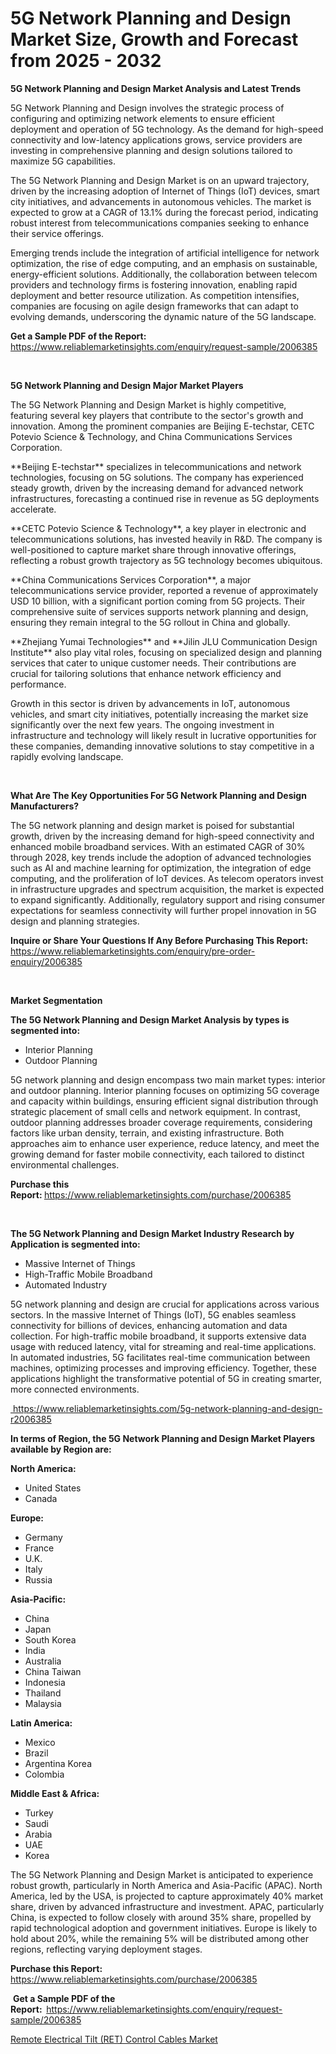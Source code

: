 <p><h1>5G Network Planning and Design Market Size, Growth and Forecast from 2025 - 2032</h1></p><p><strong>5G Network Planning and Design Market Analysis and Latest Trends</strong></p>
<p><p>5G Network Planning and Design involves the strategic process of configuring and optimizing network elements to ensure efficient deployment and operation of 5G technology. As the demand for high-speed connectivity and low-latency applications grows, service providers are investing in comprehensive planning and design solutions tailored to maximize 5G capabilities.</p><p>The 5G Network Planning and Design Market is on an upward trajectory, driven by the increasing adoption of Internet of Things (IoT) devices, smart city initiatives, and advancements in autonomous vehicles. The market is expected to grow at a CAGR of 13.1% during the forecast period, indicating robust interest from telecommunications companies seeking to enhance their service offerings. </p><p>Emerging trends include the integration of artificial intelligence for network optimization, the rise of edge computing, and an emphasis on sustainable, energy-efficient solutions. Additionally, the collaboration between telecom providers and technology firms is fostering innovation, enabling rapid deployment and better resource utilization. As competition intensifies, companies are focusing on agile design frameworks that can adapt to evolving demands, underscoring the dynamic nature of the 5G landscape.</p></p>
<p><strong>Get a Sample PDF of the Report:&nbsp;</strong> <a href="https://www.reliablemarketinsights.com/enquiry/request-sample/2006385?utm_campaign=2481&utm_medium=2&utm_source=Github&utm_content=ia&utm_term=15022025&utm_id=5g-network-planning-and-design">https://www.reliablemarketinsights.com/enquiry/request-sample/2006385</a></p>
<p>&nbsp;</p>
<p><strong>5G Network Planning and Design Major Market Players</strong></p>
<p><p>The 5G Network Planning and Design Market is highly competitive, featuring several key players that contribute to the sector's growth and innovation. Among the prominent companies are Beijing E-techstar, CETC Potevio Science & Technology, and China Communications Services Corporation.</p><p>**Beijing E-techstar** specializes in telecommunications and network technologies, focusing on 5G solutions. The company has experienced steady growth, driven by the increasing demand for advanced network infrastructures, forecasting a continued rise in revenue as 5G deployments accelerate.</p><p>**CETC Potevio Science & Technology**, a key player in electronic and telecommunications solutions, has invested heavily in R&D. The company is well-positioned to capture market share through innovative offerings, reflecting a robust growth trajectory as 5G technology becomes ubiquitous.</p><p>**China Communications Services Corporation**, a major telecommunications service provider, reported a revenue of approximately USD 10 billion, with a significant portion coming from 5G projects. Their comprehensive suite of services supports network planning and design, ensuring they remain integral to the 5G rollout in China and globally.</p><p>**Zhejiang Yumai Technologies** and **Jilin JLU Communication Design Institute** also play vital roles, focusing on specialized design and planning services that cater to unique customer needs. Their contributions are crucial for tailoring solutions that enhance network efficiency and performance.</p><p>Growth in this sector is driven by advancements in IoT, autonomous vehicles, and smart city initiatives, potentially increasing the market size significantly over the next few years. The ongoing investment in infrastructure and technology will likely result in lucrative opportunities for these companies, demanding innovative solutions to stay competitive in a rapidly evolving landscape.</p></p>
<p>&nbsp;</p>
<p><strong>What Are The Key Opportunities For 5G Network Planning and Design Manufacturers?</strong></p>
<p><p>The 5G network planning and design market is poised for substantial growth, driven by the increasing demand for high-speed connectivity and enhanced mobile broadband services. With an estimated CAGR of 30% through 2028, key trends include the adoption of advanced technologies such as AI and machine learning for optimization, the integration of edge computing, and the proliferation of IoT devices. As telecom operators invest in infrastructure upgrades and spectrum acquisition, the market is expected to expand significantly. Additionally, regulatory support and rising consumer expectations for seamless connectivity will further propel innovation in 5G design and planning strategies.</p></p>
<p><strong>Inquire or Share Your Questions If Any Before Purchasing This Report:</strong> <a href="https://www.reliablemarketinsights.com/enquiry/pre-order-enquiry/2006385?utm_campaign=2481&utm_medium=2&utm_source=Github&utm_content=ia&utm_term=15022025&utm_id=5g-network-planning-and-design">https://www.reliablemarketinsights.com/enquiry/pre-order-enquiry/2006385</a></p>
<p>&nbsp;</p>
<p><strong>Market Segmentation</strong></p>
<p><strong>The 5G Network Planning and Design Market Analysis by types is segmented into:</strong></p>
<p><ul><li>Interior Planning</li><li>Outdoor Planning</li></ul></p>
<p><p>5G network planning and design encompass two main market types: interior and outdoor planning. Interior planning focuses on optimizing 5G coverage and capacity within buildings, ensuring efficient signal distribution through strategic placement of small cells and network equipment. In contrast, outdoor planning addresses broader coverage requirements, considering factors like urban density, terrain, and existing infrastructure. Both approaches aim to enhance user experience, reduce latency, and meet the growing demand for faster mobile connectivity, each tailored to distinct environmental challenges.</p></p>
<p><strong>Purchase this Report:&nbsp;</strong><a href="https://www.reliablemarketinsights.com/purchase/2006385?utm_campaign=2481&utm_medium=2&utm_source=Github&utm_content=ia&utm_term=15022025&utm_id=5g-network-planning-and-design">https://www.reliablemarketinsights.com/purchase/2006385</a></p>
<p>&nbsp;</p>
<p><strong>The 5G Network Planning and Design Market Industry Research by Application is segmented into:</strong></p>
<p><ul><li>Massive Internet of Things</li><li>High-Traffic Mobile Broadband</li><li>Automated Industry</li></ul></p>
<p><p>5G network planning and design are crucial for applications across various sectors. In the massive Internet of Things (IoT), 5G enables seamless connectivity for billions of devices, enhancing automation and data collection. For high-traffic mobile broadband, it supports extensive data usage with reduced latency, vital for streaming and real-time applications. In automated industries, 5G facilitates real-time communication between machines, optimizing processes and improving efficiency. Together, these applications highlight the transformative potential of 5G in creating smarter, more connected environments.</p></p>
<p><a href="https://www.reliablemarketinsights.com/5g-network-planning-and-design-r2006385?utm_campaign=2481&utm_medium=2&utm_source=Github&utm_content=ia&utm_term=15022025&utm_id=5g-network-planning-and-design">&nbsp;https://www.reliablemarketinsights.com/5g-network-planning-and-design-r2006385</a></p>
<p><strong>In terms of Region, the 5G Network Planning and Design Market Players available by Region are:</strong></p>
<p>
    <p> <strong> North America: </strong>
        <ul>
            <li>United States</li>
            <li>Canada</li>
        </ul>
        </p> 
    <p> <strong> Europe: </strong>
        <ul>
            <li>Germany</li>
            <li>France</li>
            <li>U.K.</li>
            <li>Italy</li>
            <li>Russia</li>
        </ul>
        </p> 
    <p> <strong> Asia-Pacific: </strong>
        <ul>
            <li>China</li>
            <li>Japan</li>
            <li>South Korea</li>
            <li>India</li>
            <li>Australia</li>
            <li>China Taiwan</li>
            <li>Indonesia</li>
            <li>Thailand</li>
            <li>Malaysia</li>
        </ul>
        </p> 
    <p> <strong> Latin America: </strong>
        <ul>
            <li>Mexico</li>
            <li>Brazil</li>
            <li>Argentina Korea</li>
            <li>Colombia</li>
        </ul>
        </p> 
    <p> <strong> Middle East & Africa: </strong>
        <ul>
            <li>Turkey</li>
            <li>Saudi</li>
            <li>Arabia</li>
            <li>UAE</li>
            <li>Korea</li>
        </ul>
    </p>
    </p>
<p><p>The 5G Network Planning and Design Market is anticipated to experience robust growth, particularly in North America and Asia-Pacific (APAC). North America, led by the USA, is projected to capture approximately 40% market share, driven by advanced infrastructure and investment. APAC, particularly China, is expected to follow closely with around 35% share, propelled by rapid technological adoption and government initiatives. Europe is likely to hold about 20%, while the remaining 5% will be distributed among other regions, reflecting varying deployment stages.</p></p>
<p><strong>Purchase this Report: </strong><a href="https://www.reliablemarketinsights.com/purchase/2006385?utm_campaign=2481&utm_medium=2&utm_source=Github&utm_content=ia&utm_term=15022025&utm_id=5g-network-planning-and-design">https://www.reliablemarketinsights.com/purchase/2006385</a></p>
<p>&nbsp;<strong>Get a Sample PDF of the Report:&nbsp;&nbsp;</strong><a href="https://www.reliablemarketinsights.com/enquiry/request-sample/2006385?utm_campaign=2481&utm_medium=2&utm_source=Github&utm_content=ia&utm_term=15022025&utm_id=5g-network-planning-and-design">https://www.reliablemarketinsights.com/enquiry/request-sample/2006385</a></p>
<p><strong></strong></p>
<p><p><a href="https://github.com/ramraomeyie/Market-Research-Report-List-1/blob/main/remote-electrical-tilt-ret-control-cables-market.md?utm_campaign=2481&utm_medium=2&utm_source=Github&utm_content=ia&utm_term=15022025&utm_id=5g-network-planning-and-design">Remote Electrical Tilt (RET) Control Cables Market</a></p></p>